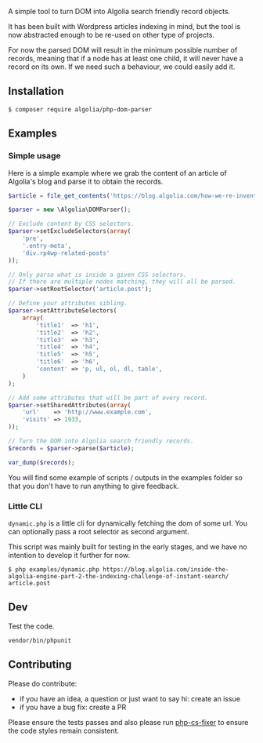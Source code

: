 A simple tool to turn DOM into Algolia search friendly record objects.

It has been built with Wordpress articles indexing in mind,
but the tool is now abstracted enough to be re-used on other type of projects.

For now the parsed DOM will result in the minimum possible number of records, meaning that if a node
has at least one child, it will never have a record on its own. If we need such a behaviour, we could easily add it.


## Installation

```
$ composer require algolia/php-dom-parser
```

## Examples

### Simple usage

Here is a simple example where we grab the content of an article of Algolia's blog and parse it to obtain the records.

```php
$article = file_get_contents('https://blog.algolia.com/how-we-re-invented-our-office-space-in-paris/');

$parser = new \Algolia\DOMParser();

// Exclude content by CSS selectors.
$parser->setExcludeSelectors(array(
    'pre',
    '.entry-meta',
    'div.rp4wp-related-posts'
));

// Only parse what is inside a given CSS selectors.
// If there are multiple nodes matching, they will all be parsed.
$parser->setRootSelector('article.post');

// Define your attributes sibling.
$parser->setAttributeSelectors(
	array(
        'title1'  => 'h1',
        'title2'  => 'h2',
        'title3'  => 'h3',
        'title4'  => 'h4',
        'title5'  => 'h5',
        'title6'  => 'h6',
        'content' => 'p, ul, ol, dl, table',
    )
);

// Add some attributes that will be part of every record.
$parser->setSharedAttributes(array(
    'url'    => 'http://www.example.com',
    'visits' => 1933,
));

// Turn the DOM into Algolia search friendly records.
$records = $parser->parse($article);

var_dump($records);
```

You will find some example of scripts / outputs in the examples folder so that you don't have to run anything to give feedback.

### Little CLI

`dynamic.php` is a little cli for dynamically fetching the dom of some url.
You can optionally pass a root selector as second argument.

This script was mainly built for testing in the early stages, and we have no intention to develop it further for now.

```
$ php examples/dynamic.php https://blog.algolia.com/inside-the-algolia-engine-part-2-the-indexing-challenge-of-instant-search/ article.post
```

## Dev

Test the code.
```
vendor/bin/phpunit
```

## Contributing

Please do contribute:

- if you have an idea, a question or just want to say hi: create an issue
- if you have a bug fix: create a PR

Please ensure the tests passes and also please run [php-cs-fixer](https://github.com/FriendsOfPHP/PHP-CS-Fixer) to ensure
the code styles remain consistent.

